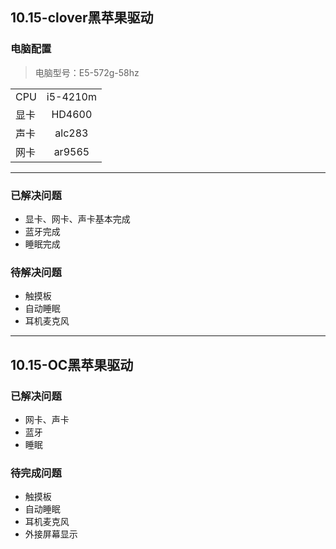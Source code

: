 ## 10.15-clover黑苹果驱动
### 电脑配置
>电脑型号：E5-572g-58hz

|||
|:-----|:----:|
|CPU |i5-4210m|
|显卡 | HD4600 |
|声卡|alc283|
|网卡|ar9565|
***
### 已解决问题
- 显卡、网卡、声卡基本完成
- 蓝牙完成
- 睡眠完成
### 待解决问题
- 触摸板
- 自动睡眠
- 耳机麦克风
***
## 10.15-OC黑苹果驱动
### 已解决问题
- 网卡、声卡
- 蓝牙
- 睡眠
### 待完成问题
- 触摸板
- 自动睡眠
- 耳机麦克风
- 外接屏幕显示
